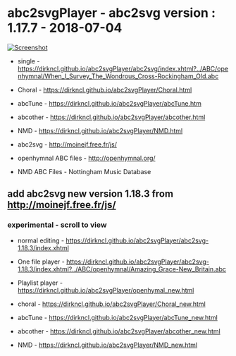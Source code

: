 # abc2svgPlayer - abc2svg version : 1.17.7 - 2018-07-04

[![Screenshot](https://dirkncl.github.io/abc2svgPlayer/screenshot/openhymnal.png)](https://dirkncl.github.io/abc2svgPlayer/openhymal.html)

  - single - https://dirkncl.github.io/abc2svgPlayer/abc2svg/index.xhtml?../ABC/openhymnal/When_I_Survey_The_Wondrous_Cross-Rockingham_Old.abc
  
  - Choral - https://dirkncl.github.io/abc2svgPlayer/Choral.html

  - abcTune - https://dirkncl.github.io/abc2svgPlayer/abcTune.htm
  
  - abcother - https://dirkncl.github.io/abc2svgPlayer/abcother.html

  - NMD - https://dirkncl.github.io/abc2svgPlayer/NMD.html


- abc2svg - http://moinejf.free.fr/js/

- openhymnal ABC files - http://openhymnal.org/

- NMD ABC Files - Nottingham Music Database

## add abc2svg new version 1.18.3 from http://moinejf.free.fr/js/
### experimental - scroll to view

- normal editing - https://dirkncl.github.io/abc2svgPlayer/abc2svg-1.18.3/index.xhtml

- One file player - https://dirkncl.github.io/abc2svgPlayer/abc2svg-1.18.3/index.xhtml?../ABC/openhymnal/Amazing_Grace-New_Britain.abc

- Playlist player - https://dirkncl.github.io/abc2svgPlayer/openhymal_new.html

- choral - https://dirkncl.github.io/abc2svgPlayer/Choral_new.html

- abcTune - https://dirkncl.github.io/abc2svgPlayer/abcTune_new.html

- abcother - https://dirkncl.github.io/abc2svgPlayer/abcother_new.html

- NMD - https://dirkncl.github.io/abc2svgPlayer/NMD_new.html

